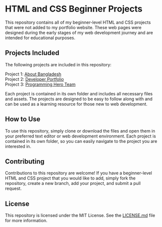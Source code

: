 # HTML and CSS Beginner Projects
This repository contains all of my beginner-level HTML and CSS projects that were not added to my portfolio website. These web pages were designed during the early stages of my web development journey and are intended for educational purposes.

## Projects Included
The following projects are included in this repository:

Project 1: [About Bangladesh](https://about-bangladesh.netlify.app/)<br>
Project 2: [Developer Portfolio](https://developer-portfolio-v1.netlify.app/)<br>
Project 3: [Programming Hero Team](https://phero-team.netlify.app/)<br>

Each project is contained in its own folder and includes all necessary files and assets. The projects are designed to be easy to follow along with and can be used as a learning resource for those new to web development.

## How to Use
To use this repository, simply clone or download the files and open them in your preferred text editor or web development environment. Each project is contained in its own folder, so you can easily navigate to the project you are interested in.

## Contributing
Contributions to this repository are welcome! If you have a beginner-level HTML and CSS project that you would like to add, simply fork the repository, create a new branch, add your project, and submit a pull request.

## License
This repository is licensed under the MIT License. See the [LICENSE.md](https://github.com/MuzakkirHossainMinhaz/html-css-only/blob/main/LICENSE.md) file for more information.
